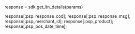 response = sdk.get_iin_details(params)

response[:psp_response_cod];
response[:psp_response_msg];
response[:psp_merchant_id];
response[:psp_product];
response[:psp_pos_date_time];
